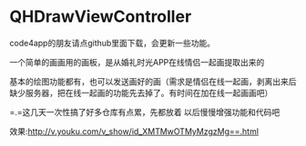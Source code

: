 # QHDrawViewController
code4app的朋友请点github里面下载，会更新一些功能。<p>一个简单的画画用的画板，是从婚礼时光APP在线情侣一起画提取出来的<p>
基本的绘图功能都有，也可以发送画好的画（需求是情侣在线一起画，剥离出来后缺少服务器，把在线一起画的功能先去掉了。有时间在加在线一起画画吧）<p>
=.=这几天一次性搞了好多仓库有点累，先都放着 以后慢慢增强功能和代码吧<p>
效果:http://v.youku.com/v_show/id_XMTMwOTMyMzgzMg==.html
